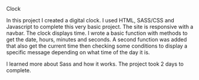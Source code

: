 Clock

In this project I created a digital clock. I used HTML, SASS/CSS and Javascript to complete this very basic project. The site is responsive with a navbar. The clock displays time. I wrote a basic function with methods to get the date, hours, minutes and seconds. A second function was added that also get the current time then checking some conditions to display a specific message depending on what time of the day it is. 

I learned more about Sass and how it works. The project took 2 days to complete.